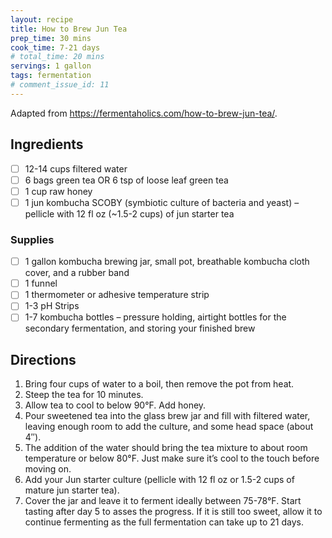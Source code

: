 ```yaml
---
layout: recipe
title: How to Brew Jun Tea
prep_time: 30 mins
cook_time: 7-21 days
# total_time: 20 mins
servings: 1 gallon
tags: fermentation
# comment_issue_id: 11
---
```

Adapted from https://fermentaholics.com/how-to-brew-jun-tea/.

## Ingredients
- [ ] 12-14 cups filtered water
- [ ] 6 bags green tea OR 6 tsp of loose leaf green tea
- [ ] 1 cup raw honey
- [ ] 1 jun kombucha SCOBY (symbiotic culture of bacteria and yeast) – pellicle with 12 fl oz (~1.5-2 cups) of jun starter tea

### Supplies
- [ ] 1 gallon kombucha brewing jar, small pot, breathable kombucha cloth cover, and a rubber band
- [ ] 1 funnel
- [ ] 1 thermometer or adhesive temperature strip
- [ ] 1-3 pH Strips
- [ ] 1-7 kombucha bottles – pressure holding, airtight bottles for the secondary fermentation, and storing your finished brew

## Directions
1. Bring four cups of water to a boil, then remove the pot from heat.
2. Steep the tea for 10 minutes.
3. Allow tea to cool to below 90&deg;F. Add honey.
4. Pour sweetened tea into the glass brew jar and fill with filtered water, leaving enough room to add the culture, and some head space (about 4″).
5. The addition of the water should bring the tea mixture to about room temperature or below 80&deg;F. Just make sure it’s cool to the touch before moving on.
6. Add your Jun starter culture (pellicle with 12 fl oz or 1.5-2 cups of mature jun starter tea).
7. Cover the jar and leave it to ferment ideally between 75-78°F. Start tasting after day 5 to asses the progress. If it is still too sweet, allow it to continue fermenting as the full fermentation can take up to 21 days.